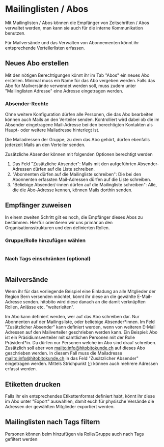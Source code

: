 # Mailinglisten / Abos

Mit Mailinglisten / Abos können die Empfänger von Zeitschriften / Abos verwaltet werden, man kann sie auch für die interne Kommunikation benutzen.

Für Mailversände und das Verwalten von Abonnementen könnt ihr entsprechende Verteilerlisten erfassen.

## Neues Abo erstellen

Mit den nötigen Berechtigungen könnt ihr im Tab "Abos" ein neues Abo erstellen.
Minimal muss ein Name für das Abo vergeben werden.
Falls das Abo für Mailversände verwendet werden soll, muss zudem unter "Mailinglisten Adresse"
eine Adresse eingetragen werden.

### Absender-Rechte

Ohne weitere Konfiguration dürfen alle Personen, die das Abo bearbeiten können auch Mails an den Verteiler senden.
Kontrolliert wird dabei ob die im Absender eingetragene Mail-Adresse bei den berechtigten Kontakten als Haupt- oder weitere Mailadresse hinterlegt ist.

Die Mailadressen der Gruppe, zu dem das Abo gehört, dürfen ebenfalls jederzeit Mails an den Verteiler senden.

Zusätzliche Absender können mit folgenden Optionen berechtigt werden

1. Das Feld "Zusätzliche Absender": Mails mit den aufgeführten Absender-Adressen dürfen auf die Liste schreiben.
2. "Abonnenten dürfen auf die Mailingliste schreiben": Die bei den Abonnenten erfassten Mail-Adressen dürfen auf die Liste schreiben.
3. "Beliebige Absender/-innen dürfen auf die Mailingliste schreiben": Alle, die die Abo-Adresse kennen, können Mails dorthin senden.

## Empfänger zuweisen

In einem zweiten Schritt gilt es noch, die Empfänger dieses Abos zu bestimmen. Hierfür orientieren wir uns primär an den Organisationsstrukturen und den definierten Rollen.

### Gruppe/Rolle hinzufügen wählen

```{image} images/AboAdd.png
```

### Nach Tags einschränken (optional)

```{image} images/AboTag.png
```

## Mailversände

Wenn ihr für das vorliegende Beispiel eine Einladung an alle Mitglieder der Region Bern versenden möchtet, könnt ihr diese an die gewählte E-Mail-Adresse senden. hitobito wird diese danach an die damit verknüpften Rollen, Anlässe etc. "weiterleiten".

Im Abo kann definiert werden, wer auf das Abo schreiben dar. Nur Abonnenten auf der Mailingsliste, oder beliebige Absender\*innen. Im Feld "Zusätzlicher Absender" kann definiert werden, wenn von weiteren E-Mail Adressen auf den Mailverteiler geschrieben werden kann.
Ein Beispiel:
Abo ist ein Präsidiumsverteiler mit sämtlichen Personen mit der Rolle Präsident\*in. Da dürfen nur Personen welche im Abo sind drauf schreiben. Zusätzlich soll aber von <mailto:info@hitobitokunde.ch> auf dieses Abo geschrieben werden. In diesem Fall muss die Mailadresse <mailto:info@hitobitokunde.ch> in das Feld "Zusätzlicher Absender" eingetragen werden. Mittels Strichpunkt (;) können auch mehrere Adressen erfasst werden.

## Etiketten drucken

Falls ihr ein entsprechendes Etikettenformat definiert habt, könnt ihr diese im Abo unter "Export" auswählen, damit euch für physische Versände die Adressen der gewählten Mitglieder exportiert werden.

## Mailinglisten nach Tags filtern

Personen können beim hinzufügen via Rolle/Gruppe auch nach Tags gefiltert werden
